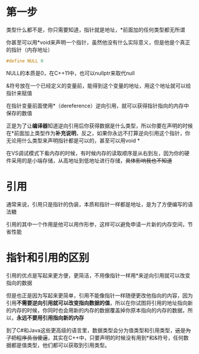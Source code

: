 # 第一步
类型什么都不是，你只需要知道，指针就是地址，*前面加的任何类型都无所谓

你甚至可以用*void来声明一个指针，虽然他没有什么实际意义，但是他是个真正的指针（内存地址）

``` C++
#define NULL 0
```
NULL的本质是0，在C++11中，也可以nullptr来取代null

&符号放在一个已经定义的变量前，能得到这个变量的地址，用这个地址就可以给指针来赋值

在指针变量前面使用*（dereference）逆向引用，就可以获得指针指向的内存中保存的数值

正是为了让**编译器**知道逆向引用后你获得数据是什么类型，所以你要在声明的时候在*前面加上类型作为**补充说明**，反之，如果你永远不打算逆向引用这个指针，你无论用什么类型来声明指针都是可以的，甚至可以用void *

在VS调试模式下看内存的时候，有时候内存的读取顺序是从右到左，因为你的硬件采用的是小端存储，从高地址到低地址进行存储，~~具体影响我也不知道~~

# 引用
通常来说，引用只是指针的伪装，本质和指针一样都是地址，是为了方便编写的语法糖

引用的其中一个作用是他可以用作形参，这样可以避免申请一片新的内存空间，节省性能

# 指针和引用的区别
引用的优点是写起来更方便，更简洁，不用像指针一样用*来逆向引用就可以改变指向的数据

但是也正是因为写起来更简单，引用不能像指针一样随便更改他指向的内容，因为引用**不需要逆向引用就可以改变指向数据的值**，所以在你试图将引用的地址指向新的内存的时候，你同时也会用新的内存的数据覆盖掉你原本指向的内存的数据，所以，**永远不要用引用指向新的内存**

到了C#和Java这些更高级的语言里，数据类型会分为值类型和引用类型，~~这是为了把程序员当傻逼~~，其实在C++中，只要声明的时候没有用到*和&符号，任何数据都是值类型，他们都可以获取到引用类型。
